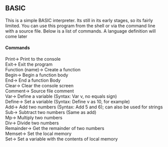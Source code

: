 ## BASIC

This is a simple BASIC interpreter. Its still in its early stages, so its fairly limited. You can use this program from the shell or via the command line with a source file. Below is a list of commands. A language definition will come later

#### Commands
Print-> Print to the console   
Exit-> Exit the program   
Function (name)-> Create a function   
Begin-> Begin a function body   
End-> End a function Body   
Clear-> Clear the console screen   
Comment-> Source file comment   
Var-> Define a variable (Syntax: Var v, no equals sign)   
Define-> Set a variable (Syntax: Define v as 10, for example)   
Add-> Add two numbers (Syntax: Add 5 and 6); can also be used for strings   
Sub-> Subtract two numbers (Same as add)   
Mp-> Multiply two numbers   
Div-> Divide two numbers   
Remainder-> Get the remainder of two numbers   
Memset-> Set the local memory   
Set-> Set a variable with the contents of local memory   
